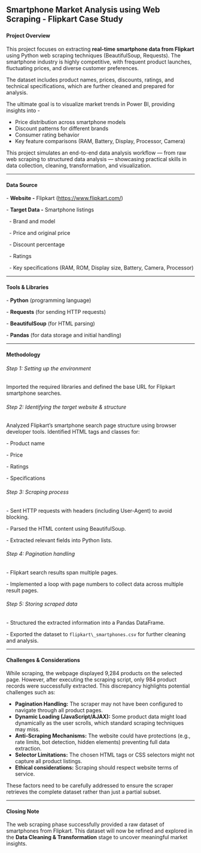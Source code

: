 ## Smartphone Market Analysis using Web Scraping - Flipkart Case Study

### 

#### Project Overview



This project focuses on extracting **real-time smartphone data from Flipkart** using Python web scraping techniques (BeautifulSoup, Requests). The smartphone industry is highly competitive, with frequent product launches, fluctuating prices, and diverse customer preferences.



The dataset includes product names, prices, discounts, ratings, and technical specifications, which are further cleaned and prepared for analysis.



The ultimate goal is to visualize market trends in Power BI, providing insights into -

* Price distribution across smartphone models
* Discount patterns for different brands
* Consumer rating behavior
* Key feature comparisons (RAM, Battery, Display, Processor, Camera)



This project simulates an end-to-end data analysis workflow — from raw web scraping to structured data analysis — showcasing practical skills in data collection, cleaning, transformation, and visualization.



---



#### Data Source



\- **Website -** Flipkart (https://www.flipkart.com/)

\- **Target Data -** Smartphone listings

  - Brand and model

  - Price and original price

  - Discount percentage

  - Ratings

  - Key specifications (RAM, ROM, Display size, Battery, Camera, Processor)



---



#### Tools \& Libraries



\- **Python** (programming language)  

\- **Requests** (for sending HTTP requests)  

\- **BeautifulSoup** (for HTML parsing)  

\- **Pandas** (for data storage and initial handling)



---



#### Methodology



###### Step 1: Setting up the environment

Imported the required libraries and defined the base URL for Flipkart smartphone searches.



###### Step 2: Identifying the target website \& structure

Analyzed Flipkart’s smartphone search page structure using browser developer tools. Identified HTML tags and classes for:

\- Product name  

\- Price  

\- Ratings  

\- Specifications  



###### Step 3: Scraping process

\- Sent HTTP requests with headers (including User-Agent) to avoid blocking.  

\- Parsed the HTML content using BeautifulSoup.  

\- Extracted relevant fields into Python lists.



###### Step 4: Pagination handling

\- Flipkart search results span multiple pages.  

\- Implemented a loop with page numbers to collect data across multiple result pages.



###### Step 5: Storing scraped data

\- Structured the extracted information into a Pandas DataFrame.  

\- Exported the dataset to `flipkart\_smartphones.csv` for further cleaning and analysis.



---



#### Challenges \& Considerations



While scraping, the webpage displayed 9,284 products on the selected page. However, after executing the scraping script, only 984 product records were successfully extracted. This discrepancy highlights potential challenges such as:



* **Pagination Handling:** The scraper may not have been configured to navigate through all product pages.
* **Dynamic Loading (JavaScript/AJAX):** Some product data might load dynamically as the user scrolls, which standard scraping techniques may miss.
* **Anti-Scraping Mechanisms:** The website could have protections (e.g., rate limits, bot detection, hidden elements) preventing full data extraction.
* **Selector Limitations:** The chosen HTML tags or CSS selectors might not capture all product listings.
* **Ethical considerations:** Scraping should respect website terms of service.



These factors need to be carefully addressed to ensure the scraper retrieves the complete dataset rather than just a partial subset.



---



#### Closing Note

The web scraping phase successfully provided a raw dataset of smartphones from Flipkart. This dataset will now be refined and explored in the **Data Cleaning \& Transformation** stage to uncover meaningful market insights.









































